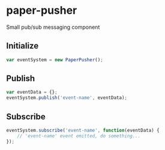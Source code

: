 # paper-pusher

Small pub/sub messaging component

## Initialize

```javascript
var eventSystem = new PaperPusher();
```

## Publish

```javascript
var eventData = {};
eventSystem.publish('event-name', eventData);
```

## Subscribe

```javascript
eventSystem.subscribe('event-name', function(eventData) {
    // 'event-name' event emitted, do something...
});
```
